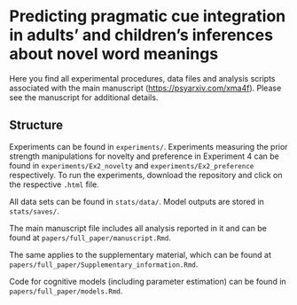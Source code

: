 # Predicting pragmatic cue integration in adults’ and children’s inferences about novel word meanings

Here you find all experimental procedures, data files and analysis scripts associated with the main manuscript (https://psyarxiv.com/xma4f). Please see the manuscript for additional details.

## Structure

Experiments can be found in `experiments/`. Experiments measuring the prior strength manipulations for novelty and preference in Experiment 4 can be found in `experiments/Ex2_novelty` and `experiments/Ex2_preference` respectively. To run the experiments, download the repository and click on the respective `.html` file.

All data sets can be found in `stats/data/`. Model outputs are stored in `stats/saves/`. 

The main manuscript file includes all analysis reported in it and can be found at `papers/full_paper/manuscript.Rmd`.

The same applies to the supplementary material, which can be found at `papers/full_paper/Supplementary_information.Rmd`.

Code for cognitive models (including parameter estimation) can be found in `papers/full_paper/models.Rmd`.
